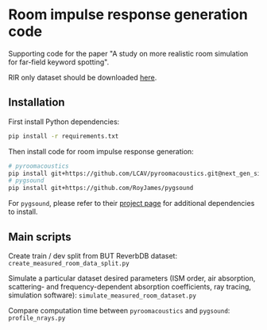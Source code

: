 # Room impulse response generation code

Supporting code for the paper "A study on more realistic room simulation for far-field keyword spotting".

RIR only dataset should be downloaded [here](https://speech.fit.vutbr.cz/software/but-speech-fit-reverb-database).

## Installation

First install Python dependencies:
```bash
pip install -r requirements.txt
```

Then install code for room impulse response generation:
```bash
# pyroomacoustics
pip install git+https://github.com/LCAV/pyroomacoustics.git@next_gen_simulator
# pygsound
pip install git+https://github.com/RoyJames/pygsound
```

For `pygsound`, please refer to their [project page](https://github.com/RoyJames/pygsound)
for additional dependencies to install.

## Main scripts

Create train / dev split from BUT ReverbDB dataset: `create_measured_room_data_split.py`

Simulate a particular dataset desired parameters (ISM order, air absorption, 
scattering- and frequency-dependent absorption coefficients, ray tracing, 
simulation software): `simulate_measured_room_dataset.py`

Compare computation time between `pyroomacoustics` and `pygsound`: `profile_nrays.py`
